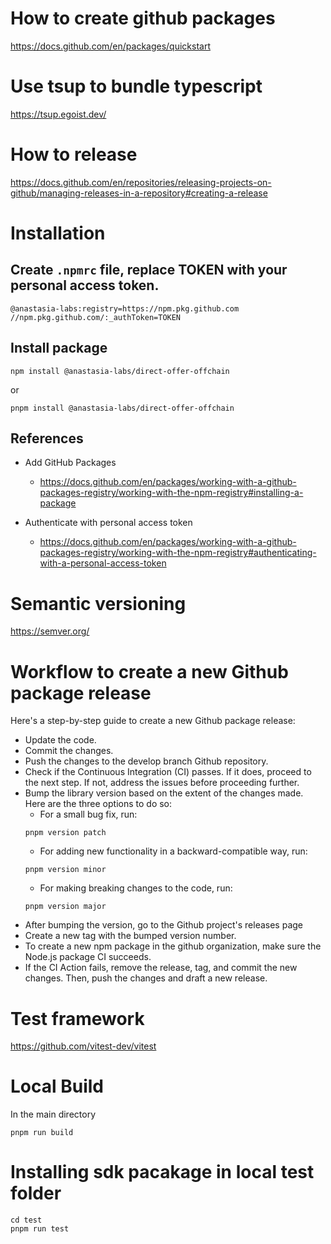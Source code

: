 # How to create github packages

https://docs.github.com/en/packages/quickstart

# Use tsup to bundle typescript

https://tsup.egoist.dev/

# How to release

https://docs.github.com/en/repositories/releasing-projects-on-github/managing-releases-in-a-repository#creating-a-release

# Installation

## Create `.npmrc` file, replace TOKEN with your personal access token.

```
@anastasia-labs:registry=https://npm.pkg.github.com
//npm.pkg.github.com/:_authToken=TOKEN
```

## Install package

```
npm install @anastasia-labs/direct-offer-offchain
```

or

```
pnpm install @anastasia-labs/direct-offer-offchain
```

## References

- Add GitHub Packages

  - https://docs.github.com/en/packages/working-with-a-github-packages-registry/working-with-the-npm-registry#installing-a-package

- Authenticate with personal access token
  - https://docs.github.com/en/packages/working-with-a-github-packages-registry/working-with-the-npm-registry#authenticating-with-a-personal-access-token

# Semantic versioning

https://semver.org/

# Workflow to create a new Github package release

Here's a step-by-step guide to create a new Github package release:

- Update the code.
- Commit the changes.
- Push the changes to the develop branch Github repository.
- Check if the Continuous Integration (CI) passes. If it does, proceed to the next step. If not, address the issues before proceeding further.
- Bump the library version based on the extent of the changes made. Here are the three options to do so:
  - For a small bug fix, run:
  ```
  pnpm version patch
  ```
  - For adding new functionality in a backward-compatible way, run:
  ```
  pnpm version minor
  ```
  - For making breaking changes to the code, run:
  ```
  pnpm version major
  ```
- After bumping the version, go to the Github project's releases page
- Create a new tag with the bumped version number.
- To create a new npm package in the github organization, make sure the Node.js package CI succeeds.
- If the CI Action fails, remove the release, tag, and commit the new changes. Then, push the changes and draft a new release.

# Test framework

https://github.com/vitest-dev/vitest

# Local Build

In the main directory

```
pnpm run build
```

# Installing sdk pacakage in local test folder

```
cd test
pnpm run test
```
